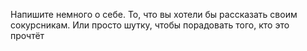 Напишите немного о себе. То, что вы хотели бы рассказать своим сокурсникам. Или просто шутку, чтобы порадовать того, кто это прочтёт